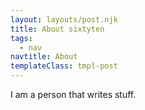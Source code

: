 ```yaml
---
layout: layouts/post.njk
title: About sixtyten
tags:
  - nav
navtitle: About
templateClass: tmpl-post
---
```


I am a person that writes stuff.

